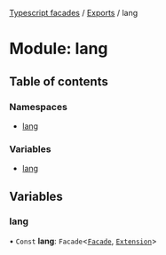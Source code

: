 [Typescript facades](../index.md) / [Exports](../modules.md) / lang

# Module: lang

## Table of contents

### Namespaces

- [lang](lang.lang-1.md)

### Variables

- [lang](lang.md#lang)

## Variables

### lang

• `Const` **lang**: `Facade`<[`Facade`](lang.lang-1.md#facade), [`Extension`](../interfaces/lang.lang-1.Extension.md)\>
